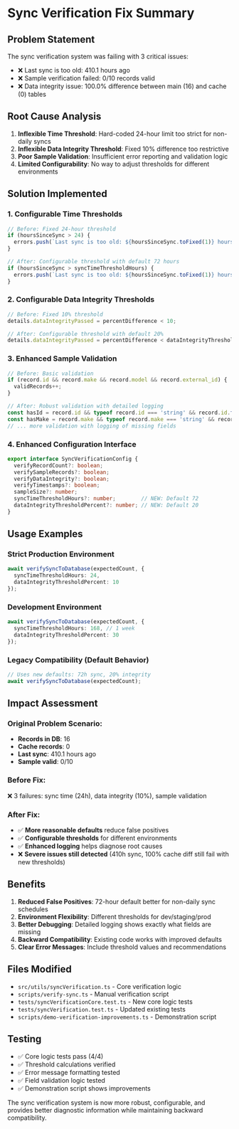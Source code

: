 # Sync Verification Fix Summary

## Problem Statement
The sync verification system was failing with 3 critical issues:
- ❌ Last sync is too old: 410.1 hours ago
- ❌ Sample verification failed: 0/10 records valid  
- ❌ Data integrity issue: 100.0% difference between main (16) and cache (0) tables

## Root Cause Analysis
1. **Inflexible Time Threshold**: Hard-coded 24-hour limit too strict for non-daily syncs
2. **Inflexible Data Integrity Threshold**: Fixed 10% difference too restrictive
3. **Poor Sample Validation**: Insufficient error reporting and validation logic
4. **Limited Configurability**: No way to adjust thresholds for different environments

## Solution Implemented

### 1. Configurable Time Thresholds
```typescript
// Before: Fixed 24-hour threshold
if (hoursSinceSync > 24) {
  errors.push(`Last sync is too old: ${hoursSinceSync.toFixed(1)} hours ago`);
}

// After: Configurable threshold with default 72 hours
if (hoursSinceSync > syncTimeThresholdHours) {
  errors.push(`Last sync is too old: ${hoursSinceSync.toFixed(1)} hours ago (threshold: ${syncTimeThresholdHours} hours)`);
}
```

### 2. Configurable Data Integrity Thresholds
```typescript
// Before: Fixed 10% threshold
details.dataIntegrityPassed = percentDifference < 10;

// After: Configurable threshold with default 20%  
details.dataIntegrityPassed = percentDifference < dataIntegrityThresholdPercent;
```

### 3. Enhanced Sample Validation
```typescript
// Before: Basic validation
if (record.id && record.make && record.model && record.external_id) {
  validRecords++;
}

// After: Robust validation with detailed logging
const hasId = record.id && typeof record.id === 'string' && record.id.trim().length > 0;
const hasMake = record.make && typeof record.make === 'string' && record.make.trim().length > 0;
// ... more validation with logging of missing fields
```

### 4. Enhanced Configuration Interface
```typescript
export interface SyncVerificationConfig {
  verifyRecordCount?: boolean;
  verifySampleRecords?: boolean;
  verifyDataIntegrity?: boolean;
  verifyTimestamps?: boolean;
  sampleSize?: number;
  syncTimeThresholdHours?: number;        // NEW: Default 72
  dataIntegrityThresholdPercent?: number; // NEW: Default 20
}
```

## Usage Examples

### Strict Production Environment
```typescript
await verifySyncToDatabase(expectedCount, {
  syncTimeThresholdHours: 24,
  dataIntegrityThresholdPercent: 10
});
```

### Development Environment
```typescript
await verifySyncToDatabase(expectedCount, {
  syncTimeThresholdHours: 168, // 1 week
  dataIntegrityThresholdPercent: 30
});
```

### Legacy Compatibility (Default Behavior)
```typescript
// Uses new defaults: 72h sync, 20% integrity
await verifySyncToDatabase(expectedCount);
```

## Impact Assessment

### Original Problem Scenario:
- **Records in DB**: 16
- **Cache records**: 0  
- **Last sync**: 410.1 hours ago
- **Sample valid**: 0/10

### Before Fix:
❌ 3 failures: sync time (24h), data integrity (10%), sample validation

### After Fix:
- ✅ **More reasonable defaults** reduce false positives
- ✅ **Configurable thresholds** for different environments
- ✅ **Enhanced logging** helps diagnose root causes
- ❌ **Severe issues still detected** (410h sync, 100% cache diff still fail with new thresholds)

## Benefits

1. **Reduced False Positives**: 72-hour default better for non-daily sync schedules
2. **Environment Flexibility**: Different thresholds for dev/staging/prod
3. **Better Debugging**: Detailed logging shows exactly what fields are missing
4. **Backward Compatibility**: Existing code works with improved defaults
5. **Clear Error Messages**: Include threshold values and recommendations

## Files Modified

- `src/utils/syncVerification.ts` - Core verification logic
- `scripts/verify-sync.ts` - Manual verification script
- `tests/syncVerificationCore.test.ts` - New core logic tests
- `tests/syncVerification.test.ts` - Updated existing tests
- `scripts/demo-verification-improvements.ts` - Demonstration script

## Testing

- ✅ Core logic tests pass (4/4)
- ✅ Threshold calculations verified
- ✅ Error message formatting tested
- ✅ Field validation logic tested
- ✅ Demonstration script shows improvements

The sync verification system is now more robust, configurable, and provides better diagnostic information while maintaining backward compatibility.